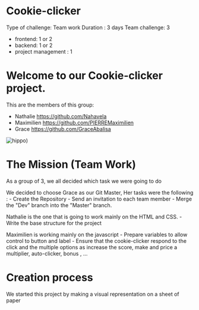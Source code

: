 # Cookie-clicker

Type of challenge: Team work
Duration : 3 days
Team challenge: 3
   - frontend: 1 or 2
   - backend: 1 or 2
   - project management : 1

# Welcome to our Cookie-clicker project.

This are the members of this group:

- Nathalie https://github.com/Nahavela
- Maximilien https://github.com/PIERREMaximilien
- Grace https://github.com/GraceAbalisa

![hippo](https://media.giphy.com/media/slhPb2RuWap7q/giphy.gif))


# The  Mission (Team Work)

As a group of 3, we all decided which task we were going to do

We decided to choose Grace as our Git Master,
Her tasks were the following  :
    - Create the Repository
    - Send an invitation to each team member
    - Merge the "Dev" branch into the "Master" branch.
    
Nathalie is the one that is going to work mainly on the HTML and CSS.
     - Write the base structure for the project
     
Maximilien is working mainly on the javascript
     - Prepare variables to allow control to button and label
     - Ensure that the cookie-clicker respond to the click and the multiple options as increase the score, make and price a multiplier, auto-clicker, bonus , ...
     
   # Creation process
   
   We started this project by making a visual representation on a sheet of paper 
   
   
     

